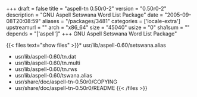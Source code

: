+++
draft = false
title = "aspell-tn 0.50r0-2"
version = "0.50r0-2"
description = "GNU Aspell Setswana Word List Package"
date = "2005-09-08T20:08:59"
aliases = "/packages/3481"
categories = ['locale-extra']
upstreamurl = ""
arch = "x86_64"
size = "45040"
usize = "0"
sha1sum = ""
depends = "['aspell']"
+++
GNU Aspell Setswana Word List Package"

{{< files text="show files" >}}* usr/lib/aspell-0.60/setswana.alias
* usr/lib/aspell-0.60/tn.dat
* usr/lib/aspell-0.60/tn.multi
* usr/lib/aspell-0.60/tn.rws
* usr/lib/aspell-0.60/tswana.alias
* usr/share/doc/aspell-tn-0.50r0/COPYING
* usr/share/doc/aspell-tn-0.50r0/README
{{< /files >}}